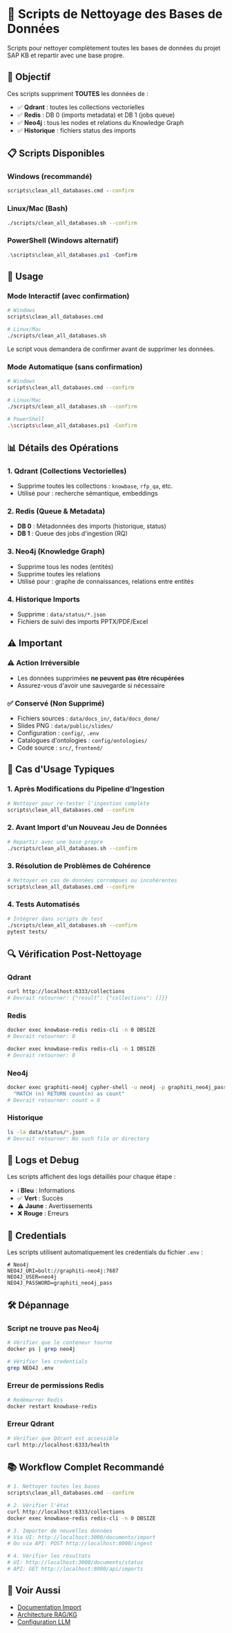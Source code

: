 # 🧹 Scripts de Nettoyage des Bases de Données

Scripts pour nettoyer complètement toutes les bases de données du projet SAP KB et repartir avec une base propre.

## 🎯 Objectif

Ces scripts suppriment **TOUTES** les données de :
- ✅ **Qdrant** : toutes les collections vectorielles
- ✅ **Redis** : DB 0 (imports metadata) et DB 1 (jobs queue)
- ✅ **Neo4j** : tous les nodes et relations du Knowledge Graph
- ✅ **Historique** : fichiers status des imports

## 📋 Scripts Disponibles

### Windows (recommandé)
```cmd
scripts\clean_all_databases.cmd --confirm
```

### Linux/Mac (Bash)
```bash
./scripts/clean_all_databases.sh --confirm
```

### PowerShell (Windows alternatif)
```powershell
.\scripts\clean_all_databases.ps1 -Confirm
```

## 🔧 Usage

### Mode Interactif (avec confirmation)
```bash
# Windows
scripts\clean_all_databases.cmd

# Linux/Mac
./scripts/clean_all_databases.sh
```

Le script vous demandera de confirmer avant de supprimer les données.

### Mode Automatique (sans confirmation)
```bash
# Windows
scripts\clean_all_databases.cmd --confirm

# Linux/Mac
./scripts/clean_all_databases.sh --confirm

# PowerShell
.\scripts\clean_all_databases.ps1 -Confirm
```

## 📊 Détails des Opérations

### 1. Qdrant (Collections Vectorielles)
- Supprime toutes les collections : `knowbase`, `rfp_qa`, etc.
- Utilisé pour : recherche sémantique, embeddings

### 2. Redis (Queue & Metadata)
- **DB 0** : Métadonnées des imports (historique, status)
- **DB 1** : Queue des jobs d'ingestion (RQ)

### 3. Neo4j (Knowledge Graph)
- Supprime tous les nodes (entités)
- Supprime toutes les relations
- Utilisé pour : graphe de connaissances, relations entre entités

### 4. Historique Imports
- Supprime : `data/status/*.json`
- Fichiers de suivi des imports PPTX/PDF/Excel

## ⚠️ Important

### ⚠️ **Action Irréversible**
- Les données supprimées **ne peuvent pas être récupérées**
- Assurez-vous d'avoir une sauvegarde si nécessaire

### ✅ **Conservé (Non Supprimé)**
- Fichiers sources : `data/docs_in/`, `data/docs_done/`
- Slides PNG : `data/public/slides/`
- Configuration : `config/`, `.env`
- Catalogues d'ontologies : `config/ontologies/`
- Code source : `src/`, `frontend/`

## 🚀 Cas d'Usage Typiques

### 1. Après Modifications du Pipeline d'Ingestion
```bash
# Nettoyer pour re-tester l'ingestion complète
scripts\clean_all_databases.cmd --confirm
```

### 2. Avant Import d'un Nouveau Jeu de Données
```bash
# Repartir avec une base propre
./scripts/clean_all_databases.sh --confirm
```

### 3. Résolution de Problèmes de Cohérence
```bash
# Nettoyer en cas de données corrompues ou incohérentes
scripts\clean_all_databases.cmd --confirm
```

### 4. Tests Automatisés
```bash
# Intégrer dans scripts de test
./scripts/clean_all_databases.sh --confirm
pytest tests/
```

## 🔍 Vérification Post-Nettoyage

### Qdrant
```bash
curl http://localhost:6333/collections
# Devrait retourner: {"result": {"collections": []}}
```

### Redis
```bash
docker exec knowbase-redis redis-cli -n 0 DBSIZE
# Devrait retourner: 0

docker exec knowbase-redis redis-cli -n 1 DBSIZE
# Devrait retourner: 0
```

### Neo4j
```bash
docker exec graphiti-neo4j cypher-shell -u neo4j -p graphiti_neo4j_pass \
  "MATCH (n) RETURN count(n) as count"
# Devrait retourner: count = 0
```

### Historique
```bash
ls -la data/status/*.json
# Devrait retourner: No such file or directory
```

## 📝 Logs et Debug

Les scripts affichent des logs détaillés pour chaque étape :
- ℹ️ **Bleu** : Informations
- ✅ **Vert** : Succès
- ⚠️ **Jaune** : Avertissements
- ❌ **Rouge** : Erreurs

## 🔐 Credentials

Les scripts utilisent automatiquement les credentials du fichier `.env` :

```env
# Neo4j
NEO4J_URI=bolt://graphiti-neo4j:7687
NEO4J_USER=neo4j
NEO4J_PASSWORD=graphiti_neo4j_pass
```

## 🛠️ Dépannage

### Script ne trouve pas Neo4j
```bash
# Vérifier que le conteneur tourne
docker ps | grep neo4j

# Vérifier les credentials
grep NEO4J .env
```

### Erreur de permissions Redis
```bash
# Redémarrer Redis
docker restart knowbase-redis
```

### Erreur Qdrant
```bash
# Vérifier que Qdrant est accessible
curl http://localhost:6333/health
```

## 📚 Workflow Complet Recommandé

```bash
# 1. Nettoyer toutes les bases
scripts\clean_all_databases.cmd --confirm

# 2. Vérifier l'état
curl http://localhost:6333/collections
docker exec knowbase-redis redis-cli -n 0 DBSIZE

# 3. Importer de nouvelles données
# Via UI: http://localhost:3000/documents/import
# Ou via API: POST http://localhost:8000/ingest

# 4. Vérifier les résultats
# UI: http://localhost:3000/documents/status
# API: GET http://localhost:8000/api/imports
```

## 🔗 Voir Aussi

- [Documentation Import](../doc/import-status-system-analysis.md)
- [Architecture RAG/KG](../doc/ARCHITECTURE_RAG_KG_NORTH_STAR.md)
- [Configuration LLM](../config/llm_models.yaml)
